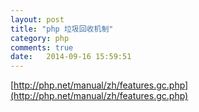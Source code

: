 ```yaml
---
layout: post
title: "php 垃圾回收机制"
category: php
comments: true
date:   2014-09-16 15:59:51
---
```


[http://php.net/manual/zh/features.gc.php](http://php.net/manual/zh/features.gc.php)
